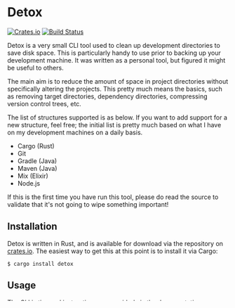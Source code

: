 # Detox
[![Crates.io](https://img.shields.io/crates/v/detox.svg)](https://crates.io/crates/detox)
[![Build Status](https://img.shields.io/travis/whitfin/detox.svg)](https://travis-ci.org/whitfin/detox)

Detox is a very small CLI tool used to clean up development directories to
save disk space. This is particularly handy to use prior to backing up your
development machine. It was written as a personal tool, but figured it might
be useful to others.

The main aim is to reduce the amount of space in project directories without
specifically altering the projects. This pretty much means the basics, such
as removing target directories, dependency directories, compressing version
control trees, etc.

The list of structures supported is as below. If you want to add support for
a new structure, feel free; the initial list is pretty much based on what I
have on my development machines on a daily basis.

* Cargo (Rust)
* Git
* Gradle (Java)
* Maven (Java)
* Mix (Elixir)
* Node.js

If this is the first time you have run this tool, please do read the source
to validate that it's not going to wipe something important!

## Installation

Detox is written in Rust, and is available for download via the repository
on [crates.io](https://crates.io/crates/detox). The easiest way to get this
at this point is to install it via Cargo:

```shell
$ cargo install detox
```

## Usage

The CLI is tiny and instructions are provided via the documentation:

```shell
$ detox -h
$ detox <location>
```

Locations are checked recursively for files which might signal a development
directory. Various files which are "unnecessary" will then be stripped away,
and the output will tell you how much space you saved.
